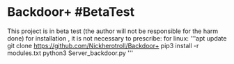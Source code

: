 # Backdoor+ #BetaTest
This project is in beta test (the author will not be responsible for the harm done)
for installation , it is not necessary to prescribe:
for linux:
'''apt update
git clone https://github.com/Nickherotroll/Backdoor+
pip3 install -r modules.txt
python3 Server_backdoor.py
'''
